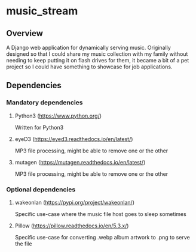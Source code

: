 # music_stream
## Overview
A Django web application for dynamically serving music. Originally designed so that I could share my music collection with my family without needing to keep putting it on flash drives for them, it became a bit of a pet project so I could have something to showcase for job applications.

## Dependencies
### Mandatory dependencies
1. Python3 (https://www.python.org/)

   Written for Python3
2. eyeD3 (https://eyed3.readthedocs.io/en/latest/)

   MP3 file processing, might be able to remove one or the other
3. mutagen (https://mutagen.readthedocs.io/en/latest/)

   MP3 file processing, might be able to remove one or the other

### Optional dependencies
1. wakeonlan (https://pypi.org/project/wakeonlan/)

   Specific use-case where the music file host goes to sleep sometimes
2. Pillow (https://pillow.readthedocs.io/en/5.3.x/)

   Specific use-case for converting .webp album artwork to .png to serve the file
